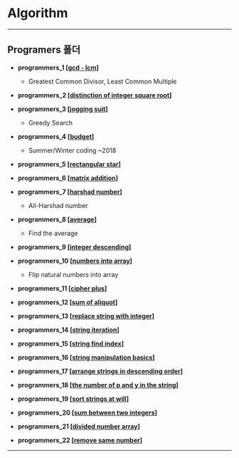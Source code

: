 # Algorithm
----------------------------------------------
## Programers 폴더

* __programmers_1 [[gcd - lcm](https://programmers.co.kr/learn/courses/30/lessons/12940)]__

  * Greatest Common Divisor, Least Common Multiple
  
* __programmers_2 [[distinction of integer square root](https://programmers.co.kr/learn/courses/30/lessons/12934)]__
  
* __programmers_3 [[jogging suit](https://programmers.co.kr/learn/courses/30/lessons/42862)]__

  * Greedy Search
  
* __programmers_4 [[budget](https://programmers.co.kr/learn/courses/30/lessons/12982)]__

  * Summer/Winter coding ~2018
  
* __programmers_5 [[rectangular star](https://programmers.co.kr/learn/courses/30/lessons/12969)]__
  
* __programmers_6 [[matrix addition](https://programmers.co.kr/learn/courses/30/lessons/12950)]__
  
* __programmers_7 [[harshad number](https://programmers.co.kr/learn/courses/30/lessons/12947)]__

  * All-Harshad number
  
* __programmers_8 [[average](https://programmers.co.kr/learn/courses/30/lessons/12944)]__

  * Find the average

* __programmers_9 [[integer descending](https://programmers.co.kr/learn/courses/30/lessons/12933)]__
  
* __programmers_10 [[numbers into array](https://programmers.co.kr/learn/courses/30/lessons/12932)]__

  * Flip natural numbers into array
  
* __programmers_11 [[cipher plus](https://programmers.co.kr/learn/courses/30/lessons/12931)]__
  
* __programmers_12 [[sum of aliquot](https://programmers.co.kr/learn/courses/30/lessons/12928)]__
  
* __programmers_13 [[replace string with integer](https://programmers.co.kr/learn/courses/30/lessons/12932)]__
  
* __programmers_14 [[string iteration](https://programmers.co.kr/learn/courses/30/lessons/12922)]__

* __programmers_15 [[string find index](https://programmers.co.kr/learn/courses/30/lessons/12919)]__

* __programmers_16 [[string manipulation basics](https://programmers.co.kr/learn/courses/30/lessons/12918)]__

* __programmers_17 [[arrange strings in descending order](https://programmers.co.kr/learn/courses/30/lessons/12917)]__

* __programmers_18 [[the number of p and y in the string](https://programmers.co.kr/learn/courses/30/lessons/12916)]__

* __programmers_19 [[sort strings at will](https://programmers.co.kr/learn/courses/30/lessons/12915)]__

* __programmers_20 [[sum between two integers](https://programmers.co.kr/learn/courses/30/lessons/12912)]__

* __programmers_21 [[divided number array](https://programmers.co.kr/learn/courses/30/lessons/12910)]__

* __programmers_22 [[remove same number](https://programmers.co.kr/learn/courses/30/lessons/12906)]__

--------------------------------------------------
